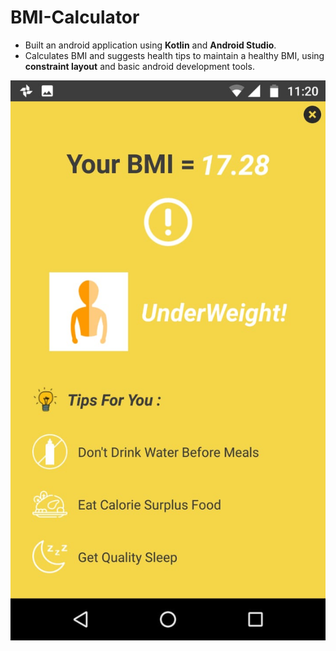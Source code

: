 # BMI-Calculator
* Built an android application using **Kotlin** and **Android Studio**.
* Calculates BMI and suggests health tips to maintain a healthy BMI, using **constraint layout** and basic android development tools.

![](PHOTO-2020-06-27-23-22-15.jpg)

